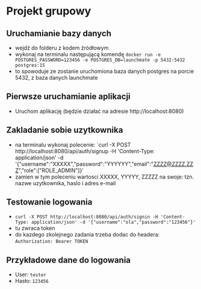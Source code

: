 # Projekt grupowy

## Uruchamianie bazy danych

- wejdź do folderu z kodem źródłowym
- wykonaj na terminalu następującą komendę `docker run -e POSTGRES_PASSWORD=123456 -e POSTGRES_DB=launchmate -p 5432:5432 postgres:15`
- to spowoduje ze zostanie uruchomiona baza danych postgres na porcie 5432, z baza danych launchmate

## Pierwsze uruchamianie aplikacji
- Uruchom aplikację (będzie działać na adresie http://localhost:8080)

## Zakladanie sobie uzytkownika
- na terminalu wykonaj polecenie: `curl -X POST http://localhost:8080/api/auth/signup -H 'Content-Type: application/json' -d '{"username":"XXXXX","password":"YYYYYY","email":"ZZZZ@ZZZZ.ZZZ","role":["ROLE_ADMIN"]}'
- zamien w tym poleceniu wartosci XXXXX, YYYYY, ZZZZZ na swoje: tzn. nazwe uzytkownika, haslo i adres e-mail

## Testowanie logowania
- `curl -X POST http://localhost:8080/api/auth/signin -H 'Content-Type: application/json' -d '{"username":"ola","password":"123456"}'`
- tu zwraca token
- do kazdego zkolejnego zadania trzeba dodac do headera: `Authorization: Bearer TOKEN`

## Przykładowe dane do logowania

- User: `tester`
- Hasło: `123456`
